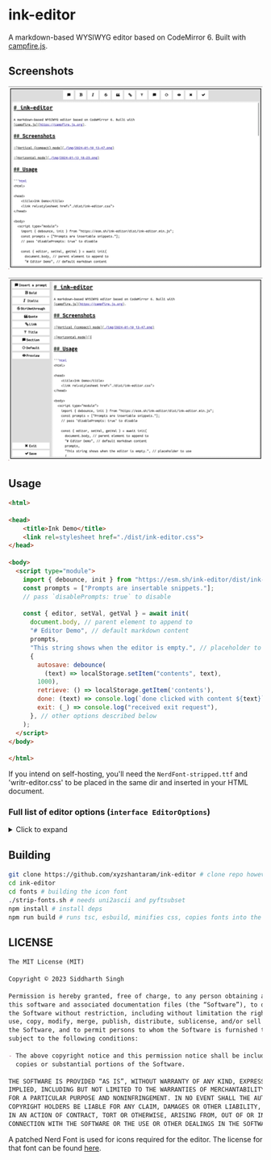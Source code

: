 # ink-editor

A markdown-based WYSIWYG editor based on CodeMirror 6. Built with
[campfire.js](https://campfire.js.org).

## Screenshots

![Vertical (compact) mode](./img/2024-01-10_13-47.png)

![Horizontal mode](./img/2024-01-13_18-29.png)

## Usage

```html
<html>

<head>
    <title>Ink Demo</title>
    <link rel=stylesheet href="./dist/ink-editor.css">
</head>

<body>
  <script type="module">
    import { debounce, init } from "https://esm.sh/ink-editor/dist/ink-editor.min.js";
    const prompts = ["Prompts are insertable snippets."];
    // pass `disablePrompts: true` to disable

    const { editor, setVal, getVal } = await init(
      document.body, // parent element to append to
      "# Editor Demo", // default markdown content
      prompts,
      "This string shows when the editor is empty.", // placeholder to use
      {
        autosave: debounce(
          (text) => localStorage.setItem("contents", text), 
        1000),
        retrieve: () => localStorage.getItem('contents'),
        done: (text) => console.log(`done clicked with content ${text}`),
        exit: (_) => console.log("received exit request"),
      }, // other options described below
    );
  </script>
</body>

</html>
```

If you intend on self-hosting, you'll need the `NerdFont-stripped.ttf` and
'writr-editor.css' to be placed in the same dir and inserted in your HTML
document.

### Full list of editor options (`interface EditorOptions`)

<details>
<summary>
Click to expand
</summary>

#### `autosave: (contents: string) => void | Promise<void>`

The function to use for autosaving the document.

#### `retrieve: () => string | Promise<string>`

A function the editor calls to get autosaved content if it is nonempty. Should
return the autosaved content.

#### `doneFn: (text: string) => void | Promise<void>`

Function called when Done is clicked in the editor.

#### `exit: () => void | Promise<void>`

A function called when Exit is clicked in the editor.

#### `width: string` and `height: string`

Width and height of the editor in CSS units.

#### `fontFamily: string`

CSS font family to be used in the editor. Identical to setting font-family via
CSS.

#### `disablePrompts: boolean`

Whether to disable the Prompts feature.

#### `verticalMode: boolean`

Whether to lay out the editor vertically (with controls in a horizontal top bar)
or horizontally (controls go in a sidebar and are hidden on mobile).

#### `parse: (str: string) => string;`

A parsing function, used for the preview feature. Should take in a markdown
string and return an HTML string.

</details>

## Building

```bash
git clone https://github.com/xyzshantaram/ink-editor # clone repo however you like
cd ink-editor
cd fonts # building the icon font
./strip-fonts.sh # needs uni2ascii and pyftsubset
npm install # install deps
npm run build # runs tsc, esbuild, minifies css, copies fonts into the dist/ directory
```

## LICENSE

```md
The MIT License (MIT)

Copyright © 2023 Siddharth Singh

Permission is hereby granted, free of charge, to any person obtaining a copy of
this software and associated documentation files (the “Software”), to deal in
the Software without restriction, including without limitation the rights to
use, copy, modify, merge, publish, distribute, sublicense, and/or sell copies of
the Software, and to permit persons to whom the Software is furnished to do so,
subject to the following conditions:

- The above copyright notice and this permission notice shall be included in all
  copies or substantial portions of the Software.

THE SOFTWARE IS PROVIDED “AS IS”, WITHOUT WARRANTY OF ANY KIND, EXPRESS OR
IMPLIED, INCLUDING BUT NOT LIMITED TO THE WARRANTIES OF MERCHANTABILITY, FITNESS
FOR A PARTICULAR PURPOSE AND NONINFRINGEMENT. IN NO EVENT SHALL THE AUTHORS OR
COPYRIGHT HOLDERS BE LIABLE FOR ANY CLAIM, DAMAGES OR OTHER LIABILITY, WHETHER
IN AN ACTION OF CONTRACT, TORT OR OTHERWISE, ARISING FROM, OUT OF OR IN
CONNECTION WITH THE SOFTWARE OR THE USE OR OTHER DEALINGS IN THE SOFTWARE.
```

A patched Nerd Font is used for icons required for the editor. The license for
that font can be found [here](./fonts/LICENSE).
